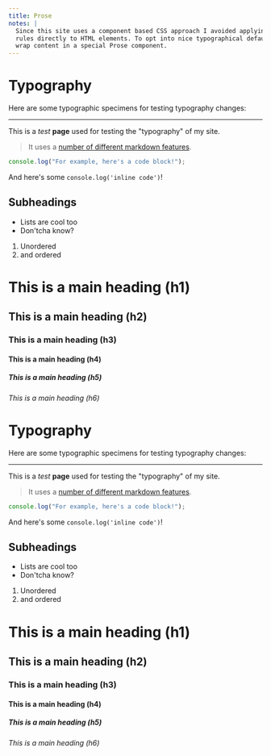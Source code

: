 ```yaml
---
title: Prose
notes: |
  Since this site uses a component based CSS approach I avoided applying CSS
  rules directly to HTML elements. To opt into nice typographical defaults I
  wrap content in a special Prose component.
---
```


<div class="container container--tall">
  <div class="container__inner prose">

# Typography

Here are some typographic specimens for testing typography changes:

---

This is a _test_ **page** used for testing the "typography" of my site.

> It uses a [number of different markdown features](http://google.com).

```js
console.log("For example, here's a code block!");
```

And here's some `console.log('inline code')`!

## Subheadings

- Lists are cool too
- Don'tcha know?

1. Unordered
2. and ordered

# This is a main heading (h1)

## This is a main heading (h2)

### This is a main heading (h3)

#### This is a main heading (h4)

##### This is a main heading (h5)

###### This is a main heading (h6)

  </div>
</div>

<div class="container container--tall theme--dark">
  <div class="container__inner prose">

# Typography

Here are some typographic specimens for testing typography changes:

---

This is a _test_ **page** used for testing the "typography" of my site.

> It uses a [number of different markdown features](http://google.com).

```js
console.log("For example, here's a code block!");
```

And here's some `console.log('inline code')`!

## Subheadings

- Lists are cool too
- Don'tcha know?

1. Unordered
2. and ordered

# This is a main heading (h1)

## This is a main heading (h2)

### This is a main heading (h3)

#### This is a main heading (h4)

##### This is a main heading (h5)

###### This is a main heading (h6)

  </div>
</div>
